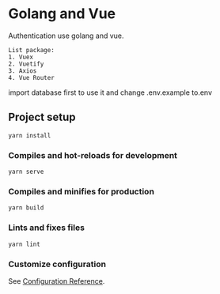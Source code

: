 # Golang and Vue

Authentication use golang and vue.

```
List package:
1. Vuex
2. Vuetify
3. Axios
4. Vue Router
```

import database first to use it and change .env.example to.env

## Project setup

```
yarn install
```

### Compiles and hot-reloads for development

```
yarn serve
```

### Compiles and minifies for production

```
yarn build
```

### Lints and fixes files

```
yarn lint
```

### Customize configuration

See [Configuration Reference](https://cli.vuejs.org/config/).
